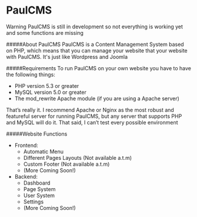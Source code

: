 PaulCMS
=======

Warning PaulCMS is still in development so not everything is working yet and some functions are missing

#####About PaulCMS
PaulCMS is a Content Management System based on PHP, which means that you can manage your website that your website with PaulCMS. It's just like Wordpress and Joomla

#####Requirements
To run PaulCMS on your own website you have to have the following things:

 * PHP version 5.3 or greater
 * MySQL version 5.0 or greater
 * The mod_rewrite Apache module (if you are using a Apache server)

That’s really it. I recommend Apache or Nginx as the most robust and featureful server for running PaulCMS, but any server that supports PHP and MySQL will do it. That said, I can’t test every possible environment

#####Website Functions
- Frontend:
  * Automatic Menu
  * Different Pages Layouts (Not available a.t.m)
  * Custom Footer (Not available a.t.m)
  * (More Coming Soon!)
- Backend:
  * Dashboard
  * Page System
  * User System
  * Settings
  * (More Coming Soon!)
